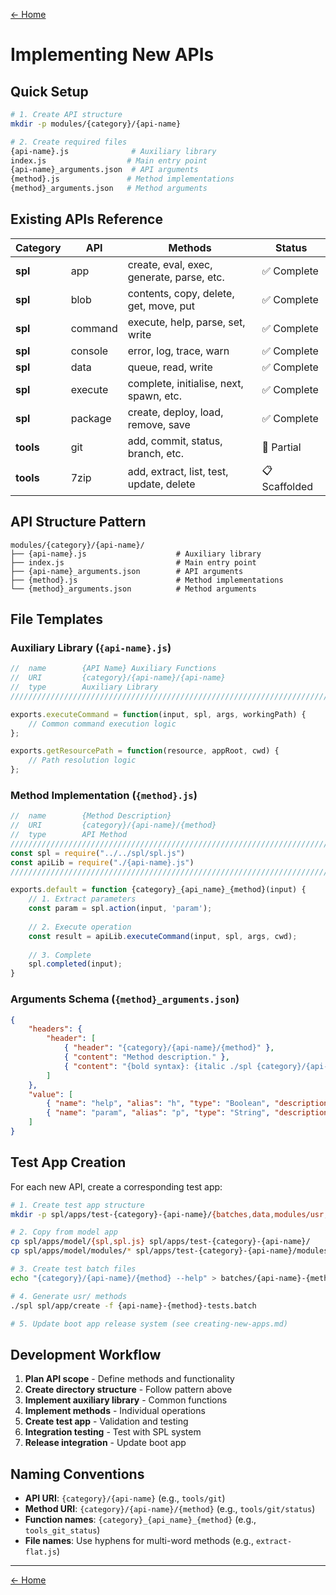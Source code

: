 [← Home](../README.md)

# Implementing New APIs

## Quick Setup
```bash
# 1. Create API structure
mkdir -p modules/{category}/{api-name}

# 2. Create required files
{api-name}.js              # Auxiliary library
index.js                  # Main entry point  
{api-name}_arguments.json  # API arguments
{method}.js               # Method implementations
{method}_arguments.json   # Method arguments
```

## Existing APIs Reference
| Category | API | Methods | Status |
|----------|-----|---------|--------|
| **spl** | app | create, eval, exec, generate, parse, etc. | ✅ Complete |
| **spl** | blob | contents, copy, delete, get, move, put | ✅ Complete |
| **spl** | command | execute, help, parse, set, write | ✅ Complete |
| **spl** | console | error, log, trace, warn | ✅ Complete |
| **spl** | data | queue, read, write | ✅ Complete |
| **spl** | execute | complete, initialise, next, spawn, etc. | ✅ Complete |
| **spl** | package | create, deploy, load, remove, save | ✅ Complete |
| **tools** | git | add, commit, status, branch, etc. | 🔧 Partial |
| **tools** | 7zip | add, extract, list, test, update, delete | 📋 Scaffolded |

## API Structure Pattern
```
modules/{category}/{api-name}/
├── {api-name}.js                    # Auxiliary library
├── index.js                         # Main entry point
├── {api-name}_arguments.json        # API arguments
├── {method}.js                      # Method implementations
└── {method}_arguments.json          # Method arguments
```

## File Templates

### Auxiliary Library (`{api-name}.js`)
```javascript
//  name        {API Name} Auxiliary Functions
//  URI         {category}/{api-name}/{api-name}
//  type        Auxiliary Library
///////////////////////////////////////////////////////////////////////////////

exports.executeCommand = function(input, spl, args, workingPath) {
    // Common command execution logic
};

exports.getResourcePath = function(resource, appRoot, cwd) {
    // Path resolution logic
};
```

### Method Implementation (`{method}.js`)
```javascript
//  name        {Method Description}
//  URI         {category}/{api-name}/{method}
//  type        API Method
///////////////////////////////////////////////////////////////////////////////
const spl = require("../../spl/spl.js")
const apiLib = require("./{api-name}.js")
///////////////////////////////////////////////////////////////////////////////

exports.default = function {category}_{api_name}_{method}(input) {
    // 1. Extract parameters
    const param = spl.action(input, 'param');
    
    // 2. Execute operation
    const result = apiLib.executeCommand(input, spl, args, cwd);
    
    // 3. Complete
    spl.completed(input);
}
```

### Arguments Schema (`{method}_arguments.json`)
```json
{
    "headers": {
        "header": [
            { "header": "{category}/{api-name}/{method}" },
            { "content": "Method description." },
            { "content": "{bold syntax}: {italic ./spl {category}/{api-name}/{method} <options>}" }
        ]
    },
    "value": [
        { "name": "help", "alias": "h", "type": "Boolean", "description": "show help information", "typeLabel": "flag" },
        { "name": "param", "alias": "p", "type": "String", "description": "parameter description" }
    ]
}
```

## Test App Creation

For each new API, create a corresponding test app:

```bash
# 1. Create test app structure
mkdir -p spl/apps/test-{category}-{api-name}/{batches,data,modules/usr,scripts}

# 2. Copy from model app
cp spl/apps/model/{spl,spl.js} spl/apps/test-{category}-{api-name}/
cp spl/apps/model/modules/* spl/apps/test-{category}-{api-name}/modules/

# 3. Create test batch files
echo "{category}/{api-name}/{method} --help" > batches/{api-name}-{method}-tests.batch

# 4. Generate usr/ methods
./spl spl/app/create -f {api-name}-{method}-tests.batch

# 5. Update boot app release system (see creating-new-apps.md)
```

## Development Workflow
1. **Plan API scope** - Define methods and functionality
2. **Create directory structure** - Follow pattern above
3. **Implement auxiliary library** - Common functions
4. **Implement methods** - Individual operations
5. **Create test app** - Validation and testing
6. **Integration testing** - Test with SPL system
7. **Release integration** - Update boot app

## Naming Conventions
- **API URI**: `{category}/{api-name}` (e.g., `tools/git`)
- **Method URI**: `{category}/{api-name}/{method}` (e.g., `tools/git/status`)
- **Function names**: `{category}_{api_name}_{method}` (e.g., `tools_git_status`)
- **File names**: Use hyphens for multi-word methods (e.g., `extract-flat.js`)

---

[← Home](../README.md)
